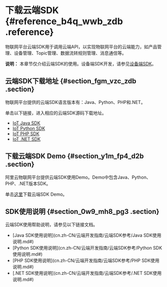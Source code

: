 # 下载云端SDK {#reference_b4q_wwb_zdb .reference}

物联网平台云端SDK用于调用云端API，以实现物联网平台的云端能力，如产品管理、设备管理、Topic管理、数据流转规则管理、消息通信等。

**说明：** 本章节仅介绍云端SDK的使用。设备端SDK开发，请参见[设备端SDK](../../../../cn.zh-CN/设备端开发指南/下载设备端SDK.md#)。

## 云端SDK下载地址 {#section_fgm_vzc_zdb .section}

物联网平台提供的云端SDK语言版本有：Java、Python、PHP和.NET。

单击以下链接，进入相应的云端SDK源码下载地址。

-   [IoT Java SDK](https://github.com/aliyun/aliyun-openapi-java-sdk/tree/master/aliyun-java-sdk-iot)
-   [IoT Python SDK](https://github.com/aliyun/aliyun-openapi-python-sdk/tree/master/aliyun-python-sdk-iot)
-   [IoT PHP SDK](https://github.com/aliyun/aliyun-openapi-php-sdk/tree/master/aliyun-php-sdk-iot)
-   [IoT .NET SDK](https://github.com/aliyun/aliyun-openapi-net-sdk/tree/master/aliyun-net-sdk-iot)

## 下载云端SDK Demo {#section_y1m_fp4_d2b .section}

阿里云物联网平台提供云端SDK使用Demo。Demo中包含Java、Python、PHP、.NET版本SDK。

单击[这里](http://docs-aliyun.cn-hangzhou.oss.aliyun-inc.com/assets/attach/44229/intl_en/1568085719729/iotx-api-demo.tar.gz)下载云端SDK Demo。

## SDK使用说明 {#section_0w9_mh8_pg3 .section}

云端SDK使用帮助说明，请参见以下链接文档。

-   [Java SDK使用说明](cn.zh-CN/云端开发指南/云端SDK参考/Java SDK使用说明.md#)
-   [Python SDK使用说明](cn.zh-CN/云端开发指南/云端SDK参考/Python SDK使用说明.md#)
-   [PHP SDK使用说明](cn.zh-CN/云端开发指南/云端SDK参考/PHP SDK使用说明.md#)
-   [.NET SDK使用说明](cn.zh-CN/云端开发指南/云端SDK参考/.NET SDK使用说明.md#)


